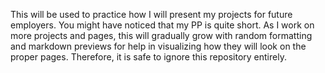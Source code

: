 

This will be used to practice how I will present my projects for future employers. You might have noticed that my PP is quite short. As I work on more projects and pages, this will gradually grow with random formatting and markdown previews for help in visualizing how they will look on the proper pages. Therefore, it is safe to ignore this repository entirely.


